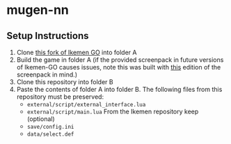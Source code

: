 # mugen-nn

## Setup Instructions

1. Clone [this fork of Ikemen GO](https://github.com/JohnAsaro/Ikemen-GO) into folder A
2. Build the game in folder A (if the provided screenpack in future versions of Ikemen-GO causes issues, note this was built with [this](https://github.com/ikemen-engine/Ikemen_GO-Elecbyte-Screenpack/tree/f5d97fcd33f452b8cfd40f8981a1c15b5478cda2) edition of the screenpack in mind.)
3. Clone this repository into folder B
4. Paste the contents of folder A into folder B. The following files from this repository must be preserved:
   - `external/script/external_interface.lua`
   - `external/script/main.lua`
   From the Ikemen repository keep (optional)
   - `save/config.ini`
   - `data/select.def`
